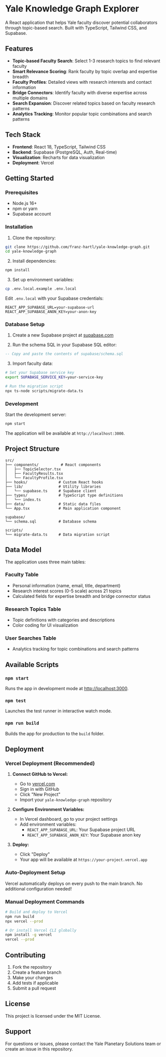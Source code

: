 # Yale Knowledge Graph Explorer

A React application that helps Yale faculty discover potential collaborators through topic-based search. Built with TypeScript, Tailwind CSS, and Supabase.

## Features

- **Topic-based Faculty Search**: Select 1-3 research topics to find relevant faculty
- **Smart Relevance Scoring**: Rank faculty by topic overlap and expertise breadth
- **Faculty Profiles**: Detailed views with research interests and contact information
- **Bridge Connectors**: Identify faculty with diverse expertise across multiple domains
- **Search Expansion**: Discover related topics based on faculty research patterns
- **Analytics Tracking**: Monitor popular topic combinations and search patterns

## Tech Stack

- **Frontend**: React 18, TypeScript, Tailwind CSS
- **Backend**: Supabase (PostgreSQL, Auth, Real-time)
- **Visualization**: Recharts for data visualization
- **Deployment**: Vercel

## Getting Started

### Prerequisites

- Node.js 16+ 
- npm or yarn
- Supabase account

### Installation

1. Clone the repository:
```bash
git clone https://github.com/franz-hartl/yale-knowledge-graph.git
cd yale-knowledge-graph
```

2. Install dependencies:
```bash
npm install
```

3. Set up environment variables:
```bash
cp .env.local.example .env.local
```

Edit `.env.local` with your Supabase credentials:
```
REACT_APP_SUPABASE_URL=your-supabase-url
REACT_APP_SUPABASE_ANON_KEY=your-anon-key
```

### Database Setup

1. Create a new Supabase project at [supabase.com](https://supabase.com)

2. Run the schema SQL in your Supabase SQL editor:
```sql
-- Copy and paste the contents of supabase/schema.sql
```

3. Import faculty data:
```bash
# Set your Supabase service key
export SUPABASE_SERVICE_KEY=your-service-key

# Run the migration script
npx ts-node scripts/migrate-data.ts
```

### Development

Start the development server:
```bash
npm start
```

The application will be available at `http://localhost:3000`.

## Project Structure

```
src/
├── components/          # React components
│   ├── TopicSelector.tsx
│   ├── FacultyResults.tsx
│   └── FacultyProfile.tsx
├── hooks/              # Custom React hooks
├── lib/                # Utility libraries
│   └── supabase.ts     # Supabase client
├── types/              # TypeScript type definitions
│   └── index.ts
├── data/               # Static data files
└── App.tsx             # Main application component

supabase/
└── schema.sql          # Database schema

scripts/
└── migrate-data.ts     # Data migration script
```

## Data Model

The application uses three main tables:

### Faculty Table
- Personal information (name, email, title, department)
- Research interest scores (0-5 scale) across 21 topics
- Calculated fields for expertise breadth and bridge connector status

### Research Topics Table
- Topic definitions with categories and descriptions
- Color coding for UI visualization

### User Searches Table
- Analytics tracking for topic combinations and search patterns

## Available Scripts

### `npm start`
Runs the app in development mode at [http://localhost:3000](http://localhost:3000).

### `npm test`
Launches the test runner in interactive watch mode.

### `npm run build`
Builds the app for production to the `build` folder.

## Deployment

### Vercel Deployment (Recommended)

1. **Connect GitHub to Vercel:**
   - Go to [vercel.com](https://vercel.com)
   - Sign in with GitHub
   - Click "New Project"
   - Import your `yale-knowledge-graph` repository

2. **Configure Environment Variables:**
   - In Vercel dashboard, go to your project settings
   - Add environment variables:
     - `REACT_APP_SUPABASE_URL`: Your Supabase project URL
     - `REACT_APP_SUPABASE_ANON_KEY`: Your Supabase anon key

3. **Deploy:**
   - Click "Deploy"
   - Your app will be available at `https://your-project.vercel.app`

### Auto-Deployment Setup

Vercel automatically deploys on every push to the main branch. No additional configuration needed!

### Manual Deployment Commands

```bash
# Build and deploy to Vercel
npm run build
npx vercel --prod

# Or install Vercel CLI globally
npm install -g vercel
vercel --prod
```

## Contributing

1. Fork the repository
2. Create a feature branch
3. Make your changes
4. Add tests if applicable
5. Submit a pull request

## License

This project is licensed under the MIT License.

## Support

For questions or issues, please contact the Yale Planetary Solutions team or create an issue in this repository.
